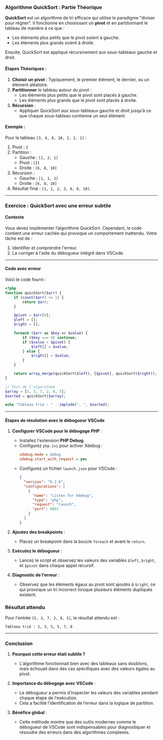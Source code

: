 ### **Algorithme QuickSort : Partie Théorique**

**QuickSort** est un algorithme de tri efficace qui utilise le paradigme "diviser pour régner". Il fonctionne en choisissant un **pivot** et en partitionnant le tableau de manière à ce que :
- Les éléments plus petits que le pivot soient à gauche.
- Les éléments plus grands soient à droite.

Ensuite, QuickSort est appliqué récursivement aux sous-tableaux gauche et droit.

#### Étapes Théoriques :
1. **Choisir un pivot** : Typiquement, le premier élément, le dernier, ou un élément aléatoire.
2. **Partitionner** le tableau autour du pivot :
   - Les éléments plus petits que le pivot sont placés à gauche.
   - Les éléments plus grands que le pivot sont placés à droite.
3. **Récursion** :
   - Appliquer QuickSort aux sous-tableaux gauche et droit jusqu’à ce que chaque sous-tableau contienne un seul élément.

#### Exemple :
Pour le tableau `[3, 6, 8, 10, 1, 2, 1]` :
1. Pivot : `3`
2. Partition :
   - Gauche : `[1, 2, 1]`
   - Pivot : `[3]`
   - Droite : `[6, 8, 10]`
3. Récursion :
   - Gauche : `[1, 1, 2]`
   - Droite : `[6, 8, 10]`
4. Résultat final : `[1, 1, 2, 3, 6, 8, 10]`.

---

### **Exercice : QuickSort avec une erreur subtile**

#### **Contexte**
Vous devez implémenter l’algorithme QuickSort. Cependant, le code contient une erreur cachée qui provoque un comportement inattendu. Votre tâche est de :
1. Identifier et comprendre l'erreur.
2. La corriger à l'aide du débogueur intégré dans VSCode.

---

#### **Code avec erreur**

Voici le code fourni :
```php
<?php
function quickSort($arr) {
    if (count($arr) <= 1) {
        return $arr;
    }

    $pivot = $arr[0];
    $left = [];
    $right = [];

    foreach ($arr as $key => $value) {
        if ($key === 0) continue; 
        if ($value < $pivot) {
            $left[] = $value;
        } else {
            $right[] = $value;
        }
    }

    return array_merge(quickSort($left), [$pivot], quickSort($right));
}

// Test de l'algorithme
$array = [5, 3, 7, 2, 8, 5];
$sorted = quickSort($array);

echo "Tableau trié : " . implode(", ", $sorted);
```

---

#### **Étapes de résolution avec le débogueur VSCode**

1. **Configurer VSCode pour le débogage PHP** :
   - Installez l'extension **PHP Debug**.
   - Configurez `php.ini` pour activer Xdebug :
     ```ini
     xdebug.mode = debug
     xdebug.start_with_request = yes
     ```
   - Configurez un fichier `launch.json` pour VSCode :
     ```json
     {
       "version": "0.2.0",
       "configurations": [
         {
           "name": "Listen for Xdebug",
           "type": "php",
           "request": "launch",
           "port": 9003
         }
       ]
     }
     ```

2. **Ajoutez des breakpoints** :
   - Placez un breakpoint dans la boucle `foreach` et avant le `return`.

3. **Exécutez le débogueur** :
   - Lancez le script et observez les valeurs des variables `$left`, `$right`, et `$pivot` dans chaque appel récursif.

4. **Diagnostic de l'erreur** :
   - Observez que les éléments égaux au pivot sont ajoutés à `$right`, ce qui provoque un tri incorrect lorsque plusieurs éléments dupliqués existent.


### **Résultat attendu**

Pour l'entrée `[5, 3, 7, 2, 8, 5]`, le résultat attendu est :
```
Tableau trié : 2, 3, 5, 5, 7, 8
```

---

### **Conclusion**

1. **Pourquoi cette erreur était subtile ?**
   - L'algorithme fonctionnait bien avec des tableaux sans doublons, mais échouait dans des cas spécifiques avec des valeurs égales au pivot.

2. **Importance du débogage avec VSCode** :
   - Le débogueur a permis d’inspecter les valeurs des variables pendant chaque étape de l'exécution.
   - Cela a facilité l’identification de l’erreur dans la logique de partition.

3. **Bénéfice global** :
   - Cette méthode montre que des outils modernes comme le débogueur de VSCode sont indispensables pour diagnostiquer et résoudre des erreurs dans des algorithmes complexes.